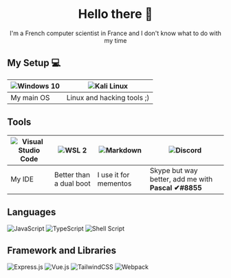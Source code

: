 <h1 align="center">Hello there 👋</h1>

<p align="center">I'm a French computer scientist in France and I don't know what to do with my time</p>

<h2>My Setup 💻</h2>

| <img alt="Windows 10" src="https://img.shields.io/badge/Windows-0078D6?style=for-the-badge&logo=windows&logoColor=white" /> | <img alt="Kali Linux" src="https://img.shields.io/static/v1?style=for-the-badge&message=Kali+Linux&color=557C94&logo=Kali+Linux&logoColor=FFFFFF&label=" /> |
| --------------------------------------------------------------------------------------------------------------------------- | ----------------------------------------------------------------------------------------------------------------------------------------------------------- |
| My main OS                                                                                                                  | Linux and hacking tools ;)                                                                                                                                  |

<h2>Tools</h2>

| <img alt="Visual Studio Code" src="https://img.shields.io/badge/VisualStudioCode-0078d7.svg?style=for-the-badge&logo=visual-studio-code&logoColor=white" /> | <img alt="WSL 2" src="https://img.shields.io/static/v1?style=for-the-badge&message=WSL+2&color=4D4D4D&logo=Windows+Terminal&logoColor=FFFFFF&label=" /> | <img alt="Markdown" src="https://img.shields.io/static/v1?style=for-the-badge&message=Markdown&color=000000&logo=Markdown&logoColor=FFFFFF&label=" /> | <img alt="Discord" src="https://img.shields.io/static/v1?style=for-the-badge&message=Discord&color=5865F2&logo=Discord&logoColor=FFFFFF&label=" /> |
| ----------------------------------------------------------------------------------------------------------------------------------------------------------- | ------------------------------------------------------------------------------------------------------------------------------------------------------- | ----------------------------------------------------------------------------------------------------------------------------------------------------- | -------------------------------------------------------------------------------------------------------------------------------------------------- |
| My IDE                                                                                                                                                      | Better than a dual boot                                                                                                                                 | I use it for mementos                                                                                                                                 | Skype but way better, add me with **Pascal ✔#8855**                                                                                                |

<h2>Languages</h2>

<img alt="JavaScript" src="https://img.shields.io/badge/javascript-%23323330.svg?style=for-the-badge&logo=javascript&logoColor=%23F7DF1E" />
<img alt="TypeScript" src="https://img.shields.io/badge/typescript-%23007ACC.svg?style=for-the-badge&logo=typescript&logoColor=white" />
<img alt="Shell Script" src="https://img.shields.io/badge/shell_script-%23121011.svg?style=for-the-badge&logo=gnu-bash&logoColor=white" />

<h2>Framework and Libraries</h2>

<img alt="Express.js" src="https://img.shields.io/badge/express.js-%23404d59.svg?style=for-the-badge&logo=express&logoColor=%2361DAFB" />
<img alt="Vue.js" src="https://img.shields.io/badge/vuejs-%2335495e.svg?style=for-the-badge&logo=vue-dot-js&logoColor=%234FC08D" />
<img alt="TailwindCSS" src="https://img.shields.io/badge/tailwindcss-%2338B2AC.svg?style=for-the-badge&logo=tailwind-css&logoColor=white" />
<img alt="Webpack" src="https://img.shields.io/badge/webpack-%238DD6F9.svg?style=for-the-badge&logo=webpack&logoColor=black" />
